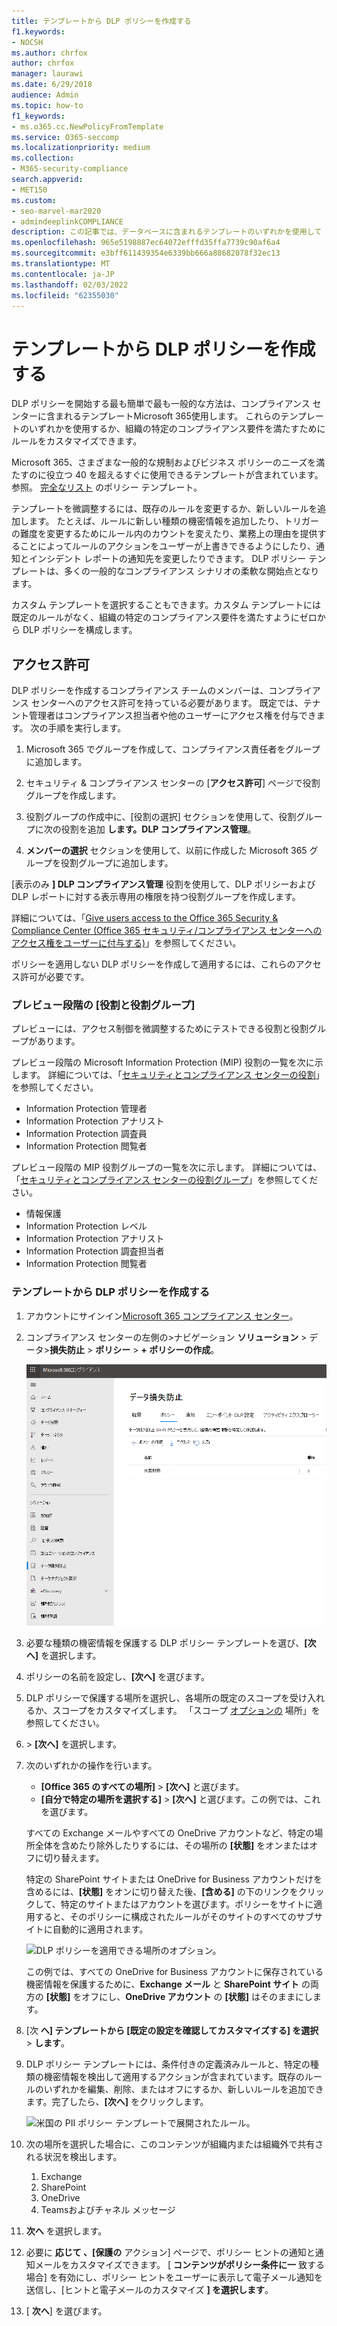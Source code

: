 ```yaml
---
title: テンプレートから DLP ポリシーを作成する
f1.keywords:
- NOCSH
ms.author: chrfox
author: chrfox
manager: laurawi
ms.date: 6/29/2018
audience: Admin
ms.topic: how-to
f1_keywords:
- ms.o365.cc.NewPolicyFromTemplate
ms.service: O365-seccomp
ms.localizationpriority: medium
ms.collection:
- M365-security-compliance
search.appverid:
- MET150
ms.custom:
- seo-marvel-mar2020
- admindeeplinkCOMPLIANCE
description: この記事では、データベースに含まれるテンプレートのいずれかを使用して DLP ポリシーを作成する方法についてOffice 365。
ms.openlocfilehash: 965e5198887ec64072efffd35ffa7739c90af6a4
ms.sourcegitcommit: e3bff611439354e6339bb666a88682078f32ec13
ms.translationtype: MT
ms.contentlocale: ja-JP
ms.lasthandoff: 02/03/2022
ms.locfileid: "62355030"
---
```

# <a name="create-a-dlp-policy-from-a-template"></a>テンプレートから DLP ポリシーを作成する

DLP ポリシーを開始する最も簡単で最も一般的な方法は、コンプライアンス センターに含まれるテンプレートMicrosoft 365使用します。 これらのテンプレートのいずれかを使用するか、組織の特定のコンプライアンス要件を満たすためにルールをカスタマイズできます。

Microsoft 365、さまざまな一般的な規制およびビジネス ポリシーのニーズを満たすのに役立つ 40 を超えるすぐに使用できるテンプレートが含まれています。 参照。 [完全なリスト](dlp-policy-reference.md#policy-templates) のポリシー テンプレート。 

テンプレートを微調整するには、既存のルールを変更するか、新しいルールを追加します。 たとえば、ルールに新しい種類の機密情報を追加したり、トリガーの難度を変更するためにルール内のカウントを変えたり、業務上の理由を提供することによってルールのアクションをユーザーが上書きできるようにしたり、通知とインシデント レポートの通知先を変更したりできます。 DLP ポリシー テンプレートは、多くの一般的なコンプライアンス シナリオの柔軟な開始点となります。

カスタム テンプレートを選択することもできます。カスタム テンプレートには既定のルールがなく、組織の特定のコンプライアンス要件を満たすようにゼロから DLP ポリシーを構成します。

## <a name="permissions"></a>アクセス許可

DLP ポリシーを作成するコンプライアンス チームのメンバーは、コンプライアンス センターへのアクセス許可を持っている必要があります。 既定では、テナント管理者はコンプライアンス担当者や他のユーザーにアクセス権を付与できます。 次の手順を実行します。
  
1. Microsoft 365 でグループを作成して、コンプライアンス責任者をグループに追加します。
    
2. セキュリティ &amp; コンプライアンス センターの [**アクセス許可**] ページで役割グループを作成します。 

3. 役割グループの作成中に、[役割の選択] セクションを使用して、役割グループに次の役割を追加 **します。DLP コンプライアンス管理**。
    
4. **メンバーの選択** セクションを使用して、以前に作成した Microsoft 365 グループを役割グループに追加します。

[表示のみ **] DLP コンプライアンス管理** 役割を使用して、DLP ポリシーおよび DLP レポートに対する表示専用の権限を持つ役割グループを作成します。

詳細については、「[Give users access to the Office 365 Security & Compliance Center (Office 365 セキュリティ/コンプライアンス センターへのアクセス権をユーザーに付与する)](../security/office-365-security/grant-access-to-the-security-and-compliance-center.md)」を参照してください。
  
ポリシーを適用しない DLP ポリシーを作成して適用するには、これらのアクセス許可が必要です。

### <a name="roles-and-role-groups-in-preview"></a>プレビュー段階の [役割と役割グループ]

プレビューには、アクセス制御を微調整するためにテストできる役割と役割グループがあります。

プレビュー段階の Microsoft Information Protection (MIP) 役割の一覧を次に示します。 詳細については、「[セキュリティとコンプライアンス センターの役割](../security/office-365-security/permissions-in-the-security-and-compliance-center.md#roles-in-the-security--compliance-center)」を参照してください。

- Information Protection 管理者
- Information Protection アナリスト
- Information Protection 調査員
- Information Protection 閲覧者

プレビュー段階の MIP 役割グループの一覧を次に示します。 詳細については、「[セキュリティとコンプライアンス センターの役割グループ](../security/office-365-security/permissions-in-the-security-and-compliance-center.md#role-groups-in-the-security--compliance-center)」を参照してください。

- 情報保護
- Information Protection レベル
- Information Protection アナリスト
- Information Protection 調査担当者
- Information Protection 閲覧者

### <a name="create-the-dlp-policy-from-a-template"></a>テンプレートから DLP ポリシーを作成する

1. アカウントにサインイン<a href="https://go.microsoft.com/fwlink/p/?linkid=2077149" target="_blank">Microsoft 365 コンプライアンス センター</a>。

2. コンプライアンス センターの左側の\>ナビゲーション **ソリューション** \> データ\>**損失防止** \> **ポリシー** \> **+ ポリシーの作成**。

    ![ポリシー ボタンを作成します。](../media/b1e48a08-92e2-47ca-abdc-4341694ddc7c.png)
          
3. 必要な種類の機密情報を保護する DLP ポリシー テンプレートを選び、**[次へ]** を選択します。

4. ポリシーの名前を設定し、**[次へ]** を選びます。
 
<!--In this example, you'll select **Privacy** \> **U.S. Personally Identifiable Information (PII) Data** because it already includes most of the types of sensitive information that you want to protect - you'll add a couple later.

    When you select a template, you can read the description on the right to learn what types of sensitive information the template protects.

    ![Page for choosing a DLP policy template.](../media/775266f6-ad87-4080-8d7c-97f2e7403b30.png)-->

5. DLP ポリシーで保護する場所を選択し、各場所の既定のスコープを受け入れるか、スコープをカスタマイズします。 「スコープ [オプションの](dlp-policy-reference.md#locations) 場所」を参照してください。

6. \> **[次へ]** を選択します。
 
1. 次のいずれかの操作を行います。

   - **[Office 365 のすべての場所]** \> **[次へ]** と選びます。
   - **[自分で特定の場所を選択する]** \> **[次へ]** と選びます。この例では、これを選びます。

   すべての Exchange メールやすべての OneDrive アカウントなど、特定の場所全体を含めたり除外したりするには、その場所の **[状態]** をオンまたはオフに切り替えます。

   特定の SharePoint サイトまたは OneDrive for Business アカウントだけを含めるには、**[状態]** をオンに切り替えた後、**[含める]** の下のリンクをクリックして、特定のサイトまたはアカウントを選びます。ポリシーをサイトに適用すると、そのポリシーに構成されたルールがそのサイトのすべてのサブサイトに自動的に適用されます。

   ![DLP ポリシーを適用できる場所のオプション。](../media/all-locations.png)

   この例では、すべての OneDrive for Business アカウントに保存されている機密情報を保護するために、**Exchange メール** と **SharePoint サイト** の両方の **[状態]** をオフにし、**OneDrive アカウント** の **[状態]** はそのままにします。

7. [次 **へ] テンプレートから [既定の設定を確認してカスタマイズする] を選択** \> **します**。

8. DLP ポリシー テンプレートには、条件付きの定義済みルールと、特定の種類の機密情報を検出して適用するアクションが含まれています。既存のルールのいずれかを編集、削除、またはオフにするか、新しいルールを追加できます。完了したら、**[次へ]** をクリックします。

    ![米国の PII ポリシー テンプレートで展開されたルール。](../media/3bc9f1b6-f8ad-4334-863a-24448bb87687.png)

9. 次の場所を選択した場合に、このコンテンツが組織内または組織外で共有される状況を検出します。
    1. Exchange
    1. SharePoint
    1. OneDrive
    1. Teamsおよびチャネル メッセージ 

10. **次へ** を選択します。

11. 必要に **応じて 、[保護の** アクション] ページで、ポリシー ヒントの通知と通知メールをカスタマイズできます。 [ **コンテンツがポリシー条件に一** 致する場合] を有効にし、ポリシー ヒントをユーザーに表示して電子メール通知を送信し、[ヒントと電子メールのカスタマイズ **] を選択します**。
12. [ **次へ**] を選びます。


<!--    In this example, the U.S. PII Data template includes two predefined rules:

   - **Low volume of content detected U.S. PII** This rule looks for files containing between 1 and 10 occurrences of each of three types of sensitive information (ITIN, SSN, and U.S. passport numbers), where the files are shared with people outside the organization. If found, the rule sends an email notification to the primary site collection administrator, document owner, and person who last modified the document.

   - **High volume of content detected U.S. PII** This rule looks for files containing 10 or more occurrences of each of the same three sensitive information types, where the files are shared with people outside the organization. If found, this action also sends an email notification, plus it restricts access to the file. For content in a OneDrive for Business account, this means that permissions for the document are restricted for everyone except the primary site collection administrator, document owner, and person who last modified the document.

    To meet your organization's specific requirements, you may want to make the rules easier to trigger, so that a single occurrence of sensitive information is enough to block access for external users. After looking at these rules, you understand that you don't need low and high count rules—you need only a single rule that blocks access if any occurrence of sensitive information is found.

    So you expand the rule named **Low volume of content detected U.S. PII** \> **Delete rule**.

    ![Delete rule button.](../media/bc36f7d2-0fae-4af1-92e8-95ba51077b12.png)

9. Now, in this example, you need to add two sensitive information types (U.S. bank account numbers and U.S. driver's license numbers), allow people to override a rule, and change the count to any occurrence. You can do all of this by editing one rule, so select **High volume of content detected U.S. PII** \> **Edit rule**.

    ![Edit rule button.](../media/eaf54067-4945-4c98-8dd6-fb2c5d6de075.png)

10. To add a sensitive information type, in the **Conditions** section \> **Add or change types**. Then, under **Add or change types** \> choose **Add** \> select **U.S. Bank Account Number** and **U.S. Driver's License Number** \> **Add** \> **Done**.

    ![Option to Add or change types.](../media/c6c3ae86-f7db-40a8-a6e4-db11692024be.png)

    ![Add or change types pane.](../media/fdbb96af-b914-4a6c-a97b-bbd014689965.png)

11. To change the count (the number of instances of sensitive information required to trigger the rule), under **Instance count** \> choose the **min** value for each type \> enter 1. The minimum count cannot be empty. The maximum count can be empty; an empty **max** value convert to **any**.

    When finished, the min count for all of the sensitive information types should be **1** and the max count should be **any**. In other words, any occurrence of this type of sensitive information will satisfy this condition.

    ![Instance counts for sensitive information types.](../media/5c6e08cb-59a9-4558-b54b-d899836d4737.png)

12. For the final customization, you don't want your DLP policies to block people from doing their work when they have a valid business justification or encounter a false positive, so you want the user notification to include options to override the blocking action.

    In the **User notifications** section, you can see that email notifications and policy tips are turned on by default for this rule in the template.

    In the **User overrides** section, you can see that overrides for a business justification are turned on, but overrides to report false positives are not. Choose **Override the rule automatically if they report it as a false positive**.

    ![User notifications section and User overrides section.](../media/62720e7a-a939-4c03-b414-67748f3d64a0.png)

13. At the top of the rule editor, change the name of this rule from the default **High volume of content detected U.S. PII** to **Any content detected with U.S. PII** because it's now triggered by any occurrence of its sensitive information types.

14. At the bottom of the rule editor \> **Save**.

15. Review the conditions and actions for this rule \> **Next**.

    On the right, notice the **Status** switch for the rule. If you turn off an entire policy, all rules contained in the policy are also turned off. However, here you can turn off a specific rule without turning off the entire policy. This can be useful when you need to investigate a rule that is generating a large number of false positives.

16. On the next page, read and understand the following, and then choose whether to turn on the rule or test it out first \> **Next**.

     Before you create your DLP policies, you should consider rolling them out gradually to assess their impact and test their effectiveness before you fully enforce them. For example, you don't want a new DLP policy to unintentionally block access to thousands of documents that people require to get their work done.

    If you're creating DLP policies with a large potential impact, we recommend following this sequence:

17. Start in test mode without Policy Tips and then use the DLP reports to assess the impact. You can use DLP reports to view the number, location, type, and severity of policy matches. Based on the results, you can fine tune the rules as needed. In test mode, DLP policies will not impact the productivity of people working in your organization.

18. Move to Test mode with notifications and Policy Tips so that you can begin to teach users about your compliance policies and prepare them for the rules that are going to be applied. At this stage, you can also ask users to report false positives so that you can further refine the rules.

19. Turn on the policies so that the rules are enforced and the content's protected. Continue to monitor the DLP reports and any incident reports or notifications to make sure that the results are what you intend.

    ![Options for using test mode and turning on policy.](../media/49fafaac-c6cb-41de-99c4-c43c3e380c3a.png)

20. Review your settings for this policy \> choose **Create**.

After you create and turn on a DLP policy, it's deployed to any content sources that it includes, such as SharePoint Online sites or OneDrive for Business accounts, where the policy begins automatically enforcing its rules on that content.


## Example: Identify sensitive information across all OneDrive for Business sites and restrict access for people outside your organization

OneDrive for Business accounts make it easy for people across your organization to collaborate and share documents. But a common concern for compliance officers is that sensitive information stored in OneDrive for Business accounts may be inadvertently shared with people outside your organization. A DLP policy can help mitigate this risk.

In this example, you'll create a DLP policy that identifies U.S. PII data, which includes Individual Taxpayer Identification Numbers (ITIN), Social Security Numbers, and U.S. passport numbers. You'll get started by using a template, and then you'll modify the template to meet your organization's compliance requirements—specifically, you'll:

- Add a couple of types of sensitive information—U.S. bank account numbers and U.S. driver's license numbers—so that the DLP policy protects even more of your sensitive data.

- Make the policy more sensitive, so that a single occurrence of sensitive information is enough to restrict access for external users.

- Allow users to override the actions by providing a business justification or reporting a false positive. This way, your DLP policy won't prevent people in your organization from getting their work done, provided they have a valid business reason for sharing the sensitive information.


## View the status of a DLP policy

At any time, you can view the status of your DLP policies on the **Policy** page in the **Data loss prevention** section of the Security &amp; Compliance Center. Here you can find important information, such as whether a policy was successfully enabled or disabled, or whether the policy is in test mode.

Here are the different statuses and what they mean.

<br>

****

|Status|Explanation|
|---|---|
|**Turning on…**|The policy is being deployed to the content sources that it includes. The policy is not yet enforced on all sources.|
|**Testing, with notifications**|The policy is in test mode. The actions in a rule are not applied, but policy matches are collected and can be viewed by using the DLP reports. Notifications about policy matches are sent to the specified recipients.|
|**Testing, without notifications**|The policy is in test mode. The actions in a rule are not applied, but policy matches are collected and can be viewed by using the DLP reports. Notifications about policy matches are not sent to the specified recipients.|
|**On**|The policy is active and enforced. The policy was successfully deployed to all its content sources.|
|**Turning off...**|The policy is being removed from the content sources that it includes. The policy may still be active and enforced on some sources. Turning off a policy may take up to 45 minutes.|
|**Off**|The policy is not active and not enforced. The settings for the policy (sources, keywords, duration, etc) are saved.|
|**Deleting...**|The policy is in the process of being deleted. The policy is not active and not enforced. It normally takes an hour for a policy to delete.|
|

## Turn off a DLP policy

You can edit or turn off a DLP policy at any time. Turning off a policy disables all of the rules in the policy.

To edit or turn off a DLP policy, on the **Policy** page \> select the policy \> **Edit policy**.

![Edit policy button.](../media/ce319e92-0519-44fe-9507-45a409eaefe4.png)

In addition, you can turn off each rule individually by editing the policy and then toggling off the **Status** of that rule, as described above.

## More information

- [Learn about data loss prevention](dlp-learn-about-dlp.md)
- [Send notifications and show policy tips for DLP policies](use-notifications-and-policy-tips.md)
- [Create a DLP policy to protect documents with FCI or other properties](protect-documents-that-have-fci-or-other-properties.md)
- [What the DLP policy templates include](what-the-dlp-policy-templates-include.md)
- [Sensitive information type entity definitions](sensitive-information-type-entity-definitions.md)
